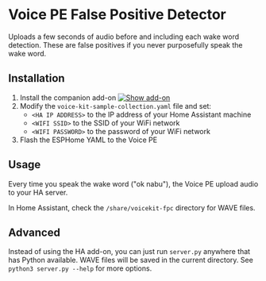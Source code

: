 # Voice PE False Positive Detector

Uploads a few seconds of audio before and including each wake word detection. These are false positives if you never purposefully speak the wake word.

## Installation

1. Install the companion add-on [![Show add-on](https://my.home-assistant.io/badges/supervisor_addon.svg)](https://my.home-assistant.io/redirect/supervisor_addon/?addon=47701997_voicekit_fpc&repository_url=https%3A%2F%2Fgithub.com%2Frhasspy%2Fhassio-addons)
2. Modify the `voice-kit-sample-collection.yaml` file and set:
    * `<HA IP ADDRESS>` to the IP address of your Home Assistant machine 
    * `<WIFI SSID>` to the SSID of your WiFi network
    * `<WIFI PASSWORD>` to the password of your WiFi network
3. Flash the ESPHome YAML to the Voice PE


## Usage

Every time you speak the wake word ("ok nabu"), the Voice PE upload audio to your HA server.

In Home Assistant, check the `/share/voicekit-fpc` directory for WAVE files.


## Advanced

Instead of using the HA add-on, you can just run `server.py` anywhere that has Python available. WAVE files will be saved in the current directory. See `python3 server.py --help` for more options.
